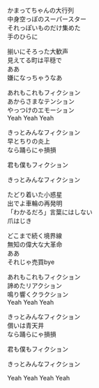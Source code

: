 かまってちゃんの大行列  
中身空っぽのスーパースター  
それっぽいものだけ集めた  
手のひらに

揃いにそろった大歓声  
見えてる町は平穏で  
ああ  
嫌になっちゃうなあ

あれもこれもフィクション  
あからさまなテンション  
やっつけのエモーション  
Yeah Yeah Yeah

きっとみんなフィクション  
早とちりの炎上  
なら踊らにゃ損損  

君も僕もフィクション

きっとみんなフィクション  

たどり着いた小惑星  
出でよ車輪の再発明  
「わかるだろ」言葉にはしない  
爪はじき

どこまで続く境界線  
無知の偉大な大革命  
ああ  
それじゃ売買bye

あれもこれもフィクション  
諦めたリアクション  
鳴り響くクラクション  
Yeah Yeah Yeah

きっとみんなフィクション  
償いは青天井  
なら踊らにゃ損損  

君も僕もフィクション

きっとみんなフィクション  

Yeah Yeah Yeah Yeah